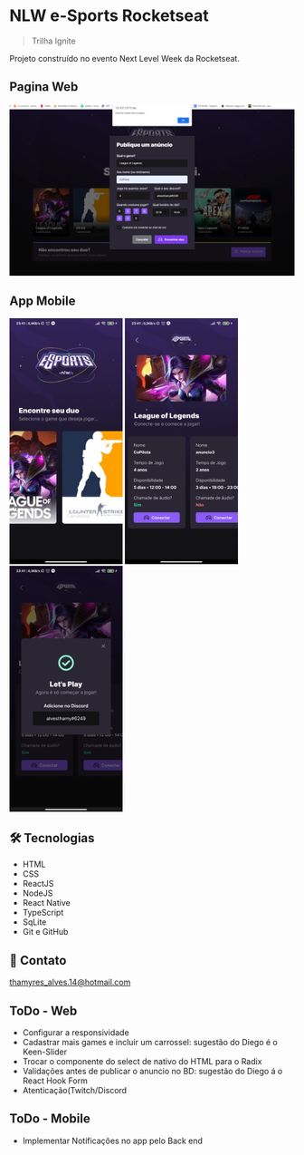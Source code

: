 # NLW e-Sports Rocketseat

> Trilha Ignite

Projeto construído no evento Next Level Week da Rocketseat.

## Pagina Web
<img src="./assets/.github/PreviewWeb.PNG" alt="Web Page" width="900"/>

## App Mobile
<img src="./assets/.github/PreviewMobile1.jpeg" alt="HomePage Mobile" width="200"/>  <img src="./assets/.github/PreviewMobile2.jpeg" alt="Ads Pag Mobile" width="200"/>  <img src="./assets/.github/PreviewMobile3.jpeg" alt="Show Duo Page" width="200"/>



## 🛠 Tecnologias

- HTML
- CSS
- ReactJS
- NodeJS
- React Native
- TypeScript
- SqLite
- Git e GitHub

## 💬 Contato

thamyres_alves.14@hotmail.com

## ToDo - Web 
  
  - Configurar a responsividade
  - Cadastrar mais games e incluir um carrossel: sugestão do Diego é o Keen-Slider 
  - Trocar o componente do select de nativo do HTML para o Radix
  - Validações antes de publicar o anuncio no BD: sugestão do Diego á o React Hook Form 
  - Atenticação(Twitch/Discord

## ToDo - Mobile

  - Implementar Notificações no app pelo Back end
  
